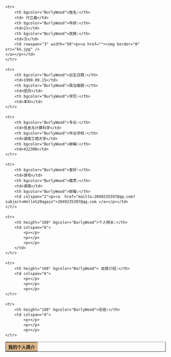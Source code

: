 

<html>

<body background=http://xqproduct.xiangqu.com/FsINqjPTpwGt5F043nsvEpS6Hs80?imageView2/2/w/800/q/90/format/jpg/800x1198/>

<table border="1" align="center" cellpadding="10" width="800">
    <tr>
        <th colspan="7" bgcolor="BurlyWood" >我的个人简介</th>
    </tr>

    <tr>
        <th bgcolor="BurlyWood">姓名:</th>
        <td> 付立鑫</td>
        <th bgcolor="BurlyWood">年龄:</th>
        <td>21</td>
        <th bgcolor="BurlyWood">民族:</th>
        <td>汉</td>
        <td rowspan="3" width="50"<p><a href=""><img border="0" src="kk.jpg" />
    </a></p></td>
    </tr>

    <tr>
        <th bgcolor="BurlyWood">出生日期:</th>
        <td>1999.09.15</td>
        <th bgcolor="BurlyWood">政治面貌:</th>
        <td>团员</td>
        <th bgcolor="BurlyWood">学历:</th>
        <td>本科</td>
    </tr>

    <tr>
        <th bgcolor="BurlyWood">专业:</th>
        <td>信息与计算科学</td>
        <th bgcolor="BurlyWood">毕业学校:</th>
        <td>湖南工商大学</td>
        <th bgcolor="BurlyWood">邮编:</th>
        <td>422300</td>
    </tr>

    <tr>
        <th bgcolor="BurlyWood">爱好:</th>
        <td>游戏</td>
        <th bgcolor="BurlyWood">籍贯:</th>
        <td>湖南</td>
        <th bgcolor="BurlyWood">邮箱:</th>
        <td colspan="2"<p><a  href="mailto:2049235397@qq.com?subject=Hello%20again">2049235397@qq.com </a></p></td>
    </tr>

    <tr>
        <th height="160" bgcolor="BurlyWood">个人特长:</th>
        <td colspan="6">
            <p></p>
            <p></p>
            <p></p>
        </td>
    </tr>

    <tr>
        <th height="160" bgcolor="BurlyWood"> 自我介绍:</th>
        <td colspan="6">
            <p></p>
            <p></p>
            <p></p>
    </tr>

    <tr>
        <th height="160" bgcolor="BurlyWood">总结:</th>
        <td colspan="6">
            <p></p>
            <p></p>
            <p></p>
    </tr>

</body>

</html>
